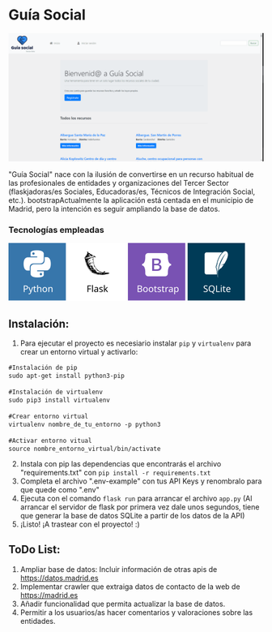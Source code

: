 # Guía Social

[![](demo/demo-guia-social.gif)](#)

"Guía Social" nace con la ilusión de convertirse en un recurso habitual de las profesionales de entidades y organizaciones del Tercer Sector (flaskjadoras/es Sociales, Educadoras/es, Técnicos de Integración Social, etc.).
bootstrapActualmente la aplicación está centada en el municipio de Madrid, pero la intención es seguir ampliando la base de datos.

### Tecnologías empleadas
[![Python](https://github.com/fjavierlh/fjavierlh/blob/master/img/python.svg)](#)
[![Flask](https://github.com/fjavierlh/fjavierlh/blob/master/img/flask.svg)](#)
[![Bootstrap](https://github.com/fjavierlh/fjavierlh/blob/master/img/bootstrap.svg)](#)
[![SQLite](https://github.com/fjavierlh/fjavierlh/blob/master/img/sqlite.svg)](#)

## Instalación:
1. Para ejecutar el proyecto es necesiario instalar ``pip`` y ``virtualenv`` para crear un entorno virtual y activarlo:
```
#Instalación de pip
sudo apt-get install python3-pip

#Instalación de virtualenv
sudo pip3 install virtualenv

#Crear entorno virtual
virtualenv nombre_de_tu_entorno -p python3

#Activar entorno vitual
source nombre_entorno_virtual/bin/activate
```
2. Instala con pip las dependencias que encontrarás el archivo "requirements.txt" con ``pip install -r requirements.txt``
3. Completa el archivo ".env-example" con tus API Keys y renombralo para que quede como ".env"
4. Ejecuta con el comando ``flask run`` para arrancar el archivo ```app.py``` (Al arrancar el servidor de flask por primera vez dale unos segundos, tiene que generar la base de datos SQLite a partir de los datos de la API)
5. ¡Listo! ¡A trastear con el proyecto! :)


## ToDo List:
1. Ampliar base de datos: Incluir información de otras apis de https://datos.madrid.es
2. Implementar crawler que extraiga datos de contacto de la web de https://madrid.es
3. Añadir funcionalidad que permita actualizar la base de datos.
4. Permitir a los usuarios/as hacer comentarios y valoraciones sobre las entidades.


